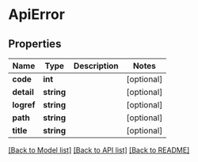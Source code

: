 # ApiError

## Properties
Name | Type | Description | Notes
------------ | ------------- | ------------- | -------------
**code** | **int** |  | [optional] 
**detail** | **string** |  | [optional] 
**logref** | **string** |  | [optional] 
**path** | **string** |  | [optional] 
**title** | **string** |  | [optional] 

[[Back to Model list]](../../README.md#documentation-for-models) [[Back to API list]](../../README.md#documentation-for-api-endpoints) [[Back to README]](../../README.md)

